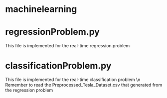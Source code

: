 # machinelearning
# regressionProblem.py
This file is implemented for the real-time regression problem

# classificationProblem.py
This file is implemented for the real-time classification problem \n
Remember to read the Preprocessed_Tesla_Dataset.csv that generated from the regression problem
